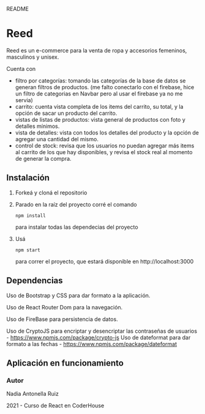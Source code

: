 README

# Reed

Reed es un e-commerce para la venta de ropa y accesorios femeninos, masculinos y unisex.

Cuenta con

- filtro por categorías: tomando las categorías de la base de datos se generan filtros de productos. (me falto conectarlo con el firebase, hice un filtro de categorias en Navbar pero al usar el firebase ya no me servia)
- carrito: cuenta vista completa de los items del carrito, su total, y la opción de sacar un producto del carrito.
- vistas de listas de productos: vista general de productos con foto y detalles mínimos.
- vista de detalles: vista con todos los detalles del producto y la opción de agregar una cantidad del mismo.
- control de stock: revisa que los usuarios no puedan agregar más items al carrito de los que hay disponibles, y revisa el stock real al momento de generar la compra.

## Instalación

1. Forkeá y cloná el repositorio

2. Parado en la raíz del proyecto corré el comando 

   ```
   npm install
   ```

    para instalar todas las dependecias del proyecto

3. Usá 

   ```
   npm start
   ```

    para correr el proyecto, que estará disponible en http://localhost:3000



## Dependencias

Uso de Bootstrap y CSS para dar formato a la aplicación.
 
Uso de React Router Dom para la navegación.

Uso de FireBase para persistencia de datos.

Uso de CryptoJS para encriptar y desencriptar las contraseñas de usuarios - https://www.npmjs.com/package/crypto-js
Uso de dateformat para dar formato a las fechas - https://www.npmjs.com/package/dateformat



## Aplicación en funcionamiento



### Autor

Nadia Antonella Ruiz

2021 - Curso de React en CoderHouse